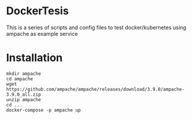 # DockerTesis
This is a series of scripts and config files to test docker/kubernetes using ampache as example service

# Installation
```
mkdir ampache
cd ampache
wget https://github.com/ampache/ampache/releases/download/3.9.0/ampache-3.9.0_all.zip
unzip ampache
cd ..
docker-compose -p ampache up
```
